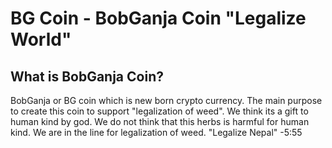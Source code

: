 BG Coin - BobGanja Coin "Legalize World"
=====================================


What is BobGanja Coin?
----------------

BobGanja or BG coin which is new born crypto currency. The main purpose to create this coin to support "legalization of weed".
We think its a gift to human kind by god. We do not think that this herbs is harmful for human kind. We are in the line for legalization of weed.
"Legalize Nepal" -5:55

